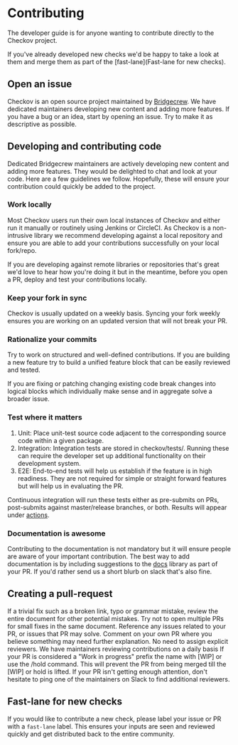 # Contributing

The developer guide is for anyone wanting to contribute directly to the Checkov project. 

If you've already developed new checks we'd be happy to take a look at them and merge them as part of the [fast-lane](Fast-lane for new checks).  



## Open an issue

Checkov is an open source project maintained by [Bridgecrew](bridgecrew.io). We have dedicated maintainers developing new content and adding more features. If you have a bug or an idea, start by opening an issue. Try to make it as descriptive as possible. 

## Developing and contributing code

Dedicated Bridgecrew maintainers are actively developing new content and adding more features. They would be delighted to chat and look at your code. Here are a few guidelines we follow. Hopefully, these will ensure your contribution could quickly be added to the project. 

### Work locally

Most Checkov users run their own local instances of Checkov and either run it manually or routinely using Jenkins or CircleCI. As Checkov is a non-intrusive library we recommend developing against a local repository and ensure you are able to add your contributions successfully on your local fork/repo. 

If you are developing against remote libraries or repositories that's great we'd love to hear how you're doing it but in the meantime, before you open a PR, deploy and test your contributions locally.

### Keep your fork in sync

Checkov is usually updated on a weekly basis. Syncing your fork weekly ensures you are working on an updated version that will not break your PR.  

### Rationalize your commits

Try to work on structured and well-defined contributions. If you are building a new feature try to build a unified feature block that can be easily reviewed and tested.

If you are fixing or patching changing existing code break changes into logical blocks which individually make sense and in aggregate solve a broader issue. 

### Test where it matters

1. Unit: Place unit-test source code adjacent to the corresponding source code within a given package. 
2. Integration: Integration tests are stored in  checkov/tests/. Running these can require the developer set up additional functionality on their development system.
3. E2E: End-to-end tests will help us establish if the feature is in high readiness. They are not required for simple or straight forward features but will help us in evaluating the PR.

Continuous integration will run these tests either as pre-submits on PRs, post-submits against master/release branches, or both. Results will appear under [actions](https://github.com/bridgecrewio/checkov/actions).

### Documentation is awesome

Contributing to the documentation is not mandatory but it will ensure people are aware of your important contribution. The best way to add documentation is by including suggestions to the [docs](https://github.com/bridgecrewio/checkov/tree/master/docs) library as part of your PR. If you'd rather send us a short blurb on slack that's also fine.

## Creating a pull-request

If a trivial fix such as a broken link, typo or grammar mistake, review the entire document for other potential mistakes. Try not to open multiple PRs for small fixes in the same document.
Reference any issues related to your PR, or issues that PR may solve.
Comment on your own PR where you believe something may need further explanation.
No need to assign explicit reviewers. We have maintainers reviewing contributions on a daily basis
If your PR is considered a "Work in progress" prefix the name with [WIP] or use the /hold command. This will prevent the PR from being merged till the [WIP] or hold is lifted.
If your PR isn't getting enough attention, don't hesitate to ping one of the maintainers on Slack to find additional reviewers.

## Fast-lane for new checks

If you would like to contribute a new check, please label your issue or PR with a `fast-lane` label. This ensures your inputs are seen and reviewed quickly and get distributed back to the entire community.